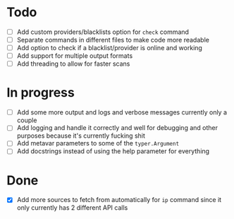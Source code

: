 # Todo

- [ ] Add custom providers/blacklists option for `check` command
- [ ] Separate commands in different files to make code more readable
- [ ] Add option to check if a blacklist/provider is online and working
- [ ] Add support for multiple output formats
- [ ] Add threading to allow for faster scans

# In progress

- [ ] Add some more output and logs and verbose messages currently only a couple
- [ ] Add logging and handle it correctly and well for debugging and other purposes because it's currently fucking shit
- [ ] Add metavar parameters to some of the `typer.Argument`
- [ ] Add docstrings instead of using the help parameter for everything

# Done

- [x] Add more sources to fetch from automatically for `ip` command since it only currently has 2 different API calls
